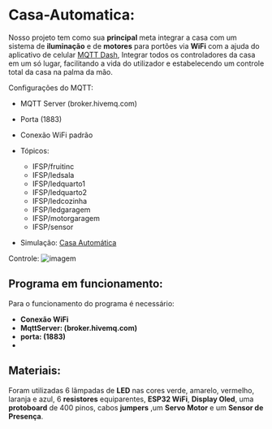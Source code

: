 # Casa-Automatica:

Nosso projeto tem como sua **principal** meta integrar a casa com um sistema de **iluminação** e de **motores** para portões via **WiFi** com a ajuda do aplicativo de celular [MQTT Dash](https://play.google.com/store/apps/details?id=net.routix.mqttdash&hl=pt_BR&gl=US), Integrar todos os controladores da casa em um só lugar, facilitando a vida do utilizador e estabelecendo um controle total da casa na palma da mão. 

Configurações do MQTT:

- MQTT Server (broker.hivemq.com)
 - Porta (1883)
 - Conexão WiFi padrão
 - Tópicos: 
	 - IFSP/fruitinc
	 - IFSP/ledsala
	 - IFSP/ledquarto1
	 - IFSP/ledquarto2
	 - IFSP/ledcozinha
	 - IFSP/ledgaragem
	 - IFSP/motorgaragem
	 - IFSP/sensor

 - Simulação: [Casa Automática](https://wokwi.com/projects/349074362081477202)

Controle: ![imagem](https://i.imgur.com/BYxx7sZ.jpg)
## Programa em funcionamento:

Para o funcionamento do programa é necessário:


 - **Conexão WiFi**
 - **MqttServer: (broker.hivemq.com)**
 -  **porta: (1883)**
 -  
## Materiais:
Foram utilizadas 6 lâmpadas de **LED** nas cores verde, amarelo, vermelho,  laranja e azul, 6 **resistores** equiparentes, **ESP32 WiFi**, **Display Oled**, uma **protoboard** de 400 pinos, cabos **jumpers** ,um **Servo Motor** e um **Sensor de Presença**.

